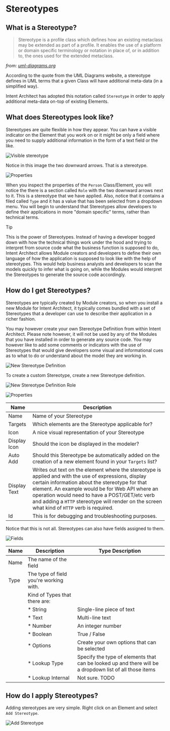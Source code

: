 # Stereotypes

## What is a Stereotype?

>Stereotype is a profile class which defines how an existing metaclass may be extended as part of a profile. It enables the use of a platform or domain specific terminology or notation in place of, or in addition to, the ones used for the extended metaclass.

_from: [uml-diagrams.org](https://www.uml-diagrams.org/stereotype.html)_

According to the quote from the UML Diagrams website, a stereotype defines in UML terms that a given Class will have additional meta-data (in a simplified way).

Intent Architect has adopted this notation called `Stereotype` in order to apply additional meta-data on-top of existing Elements.

## What does Stereotypes look like?

Stereotypes are quite flexible in how they appear. You can have a visible indicator on the Element that you work on or it might be only a field where you need to supply additional information in the form of a text field or the like.

![Visible stereotype](images/stereotypes/visible-stereotype.png)

Notice in this image the two downward arrows. That is a stereotype.

![Properties](images/stereotypes/person-class-properties-stereotype.png)

When you inspect the properties of the `Person` Class/Element, you will notice the there is a section called `Role` with the two downward arrows next to it. This is a stereotype that we have applied.
Also, notice that it contains a filed called `Type` and it has a value that has been selected from a dropdown menu.
You will begin to understand that Stereotypes allow developers to define their applications in more "domain specific" terms, rather than technical terms.

>[!TIP]
>This is the power of Stereotypes. Instead of having a developer bogged down with how the technical things work under the hood and trying to interpret from source code what the business function is supposed to do, Intent Architect allows Module creators and developers to define their own language of how the application is supposed to look like with the help of stereotypes. This would help business analysts and developers to scan the models quickly to infer what is going on, while the Modules would interpret the Stereotypes to generate the source code accordingly.

## How do I get Stereotypes?

Stereotypes are typically created by Module creators, so when you install a new Module for Intent Architect, it typically comes bundled with a set of Stereotypes that a developer can use to describe their application in a richer fashion.

You may however create your own Stereotype Definition from within Intent Architect. Please note however, it will not be used by any of the Modules that you have installed in order to generate any source code. You may however like to add some comments or indicators with the use of Stereotypes that would give developers some visual and informational cues as to what to do or understand about the model they are working in.

![New Stereotype Definition](images/stereotypes/new-stereotype-definition.png)

To create a custom Stereotype, create a new Stereotype definition.

![New Stereotype Definition Role](images/stereotypes/new-stereotype-definition-role.png)

![Properties](images/stereotypes/new-stereotype-definition-role-properties.png)

Name|Description
-|-
Name|Name of your Stereotype
Targets|Which elements are the Stereotype applicable for?
Icon|A nice visual representation of your Stereotype
Display Icon|Should the icon be displayed in the modeler?
Auto Add|Should this Stereotype be automatically added on the creation of a new element found in your `Targets` list?
Display Text|Writes out text on the element where the stereotype is applied and with the use of expressions, display certain information about the stereotype for that element. An example would be for Web API where an operation would need to have a POST/GET/etc verb and adding a `HTTP` stereotype will render on the screen what kind of `HTTP` verb is required.
Id|This is for debugging and troubleshooting purposes.


Notice that this is not all. Stereotypes can also have fields assigned to them.

![Fields](images/stereotypes/new-stereotype-definition-role-properties-fields.png)

|Name|Description|Type Description
|-|-|-
|Name|The name of the field|
|Type|The type of field you're working with.|
| |Kind of Types that there are:|
| | * String|Single-line piece of text
| | * Text|Multi-line text
| | * Number|An integer number
| | * Boolean|True / False
| | * Options|Create your own options that can be selected
| | * Lookup Type|Specify the type of elements that can be looked up and there will be a dropdown list of all those items
| | * Lookup Internal|Not sure. TODO

## How do I apply Stereotypes?

Adding stereotypes are very simple. Right click on an Element and select `Add Stereotype`.

![Add Stereotype](images/stereotypes/add-stereotype.gif)